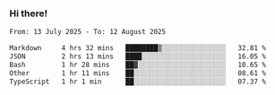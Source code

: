 ### Hi there!

<!--START_SECTION:waka-->

```txt
From: 13 July 2025 - To: 12 August 2025

Markdown     4 hrs 32 mins   ████████▒░░░░░░░░░░░░░░░░   32.81 %
JSON         2 hrs 13 mins   ████░░░░░░░░░░░░░░░░░░░░░   16.05 %
Bash         1 hr 28 mins    ██▓░░░░░░░░░░░░░░░░░░░░░░   10.65 %
Other        1 hr 11 mins    ██░░░░░░░░░░░░░░░░░░░░░░░   08.61 %
TypeScript   1 hr 1 min      ██░░░░░░░░░░░░░░░░░░░░░░░   07.37 %
```

<!--END_SECTION:waka-->

